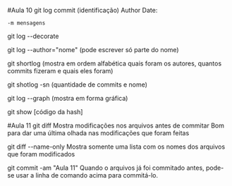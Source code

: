#Aula 10
git log
commit (identificação)
Author
Date:

	-m mensagens


git log --decorate

git log --author="nome" (pode escrever só parte do nome)

git shortlog (mostra em ordem alfabética quais foram os autores, quantos commits fizeram e quais eles foram)

git shotlog -sn (quantidade de commits e nome)

git log --graph (mostra em forma gráfica)

git show [código da hash]


#Aula 11
git diff
Mostra modificações nos arquivos antes de commitar
Bom para dar uma última olhada nas modificações que foram feitas


git diff --name-only
Mostra somente uma lista com os nomes dos arquivos que foram modificados


git commit -am "Aula 11"
Quando o arquivos já foi commitado antes, pode-se usar a linha de comando acima para commitá-lo.